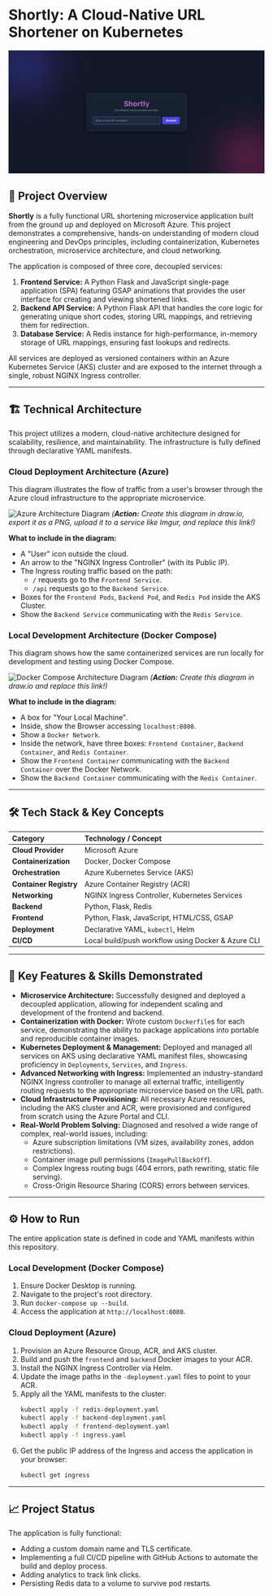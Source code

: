 # Shortly: A Cloud-Native URL Shortener on Kubernetes

![Shortly Application Screenshot](shortly_main.jpg)

## 🚀 Project Overview

**Shortly** is a fully functional URL shortening microservice application built from the ground up and deployed on Microsoft Azure. This project demonstrates a comprehensive, hands-on understanding of modern cloud engineering and DevOps principles, including containerization, Kubernetes orchestration, microservice architecture, and cloud networking.

The application is composed of three core, decoupled services:
1.  **Frontend Service:** A Python Flask and JavaScript single-page application (SPA) featuring GSAP animations that provides the user interface for creating and viewing shortened links.
2.  **Backend API Service:** A Python Flask API that handles the core logic for generating unique short codes, storing URL mappings, and retrieving them for redirection.
3.  **Database Service:** A Redis instance for high-performance, in-memory storage of URL mappings, ensuring fast lookups and redirects.

All services are deployed as versioned containers within an Azure Kubernetes Service (AKS) cluster and are exposed to the internet through a single, robust NGINX Ingress controller.

---

## 🏗️ Technical Architecture

This project utilizes a modern, cloud-native architecture designed for scalability, resilience, and maintainability. The infrastructure is fully defined through declarative YAML manifests.

### Cloud Deployment Architecture (Azure)

This diagram illustrates the flow of traffic from a user's browser through the Azure cloud infrastructure to the appropriate microservice.

![Azure Architecture Diagram](https://i.imgur.com/your-azure-diagram.png)
*(**Action:** Create this diagram in draw.io, export it as a PNG, upload it to a service like Imgur, and replace this link!)*

**What to include in the diagram:**
* A "User" icon outside the cloud.
* An arrow to the "NGINX Ingress Controller" (with its Public IP).
* The Ingress routing traffic based on the path:
    * `/` requests go to the `Frontend Service`.
    * `/api` requests go to the `Backend Service`.
* Boxes for the `Frontend Pods`, `Backend Pod`, and `Redis Pod` inside the AKS Cluster.
* Show the `Backend Service` communicating with the `Redis Service`.

### Local Development Architecture (Docker Compose)

This diagram shows how the same containerized services are run locally for development and testing using Docker Compose.

![Docker Compose Architecture Diagram](https://i.imgur.com/your-docker-compose-diagram.png)
*(**Action:** Create this diagram in draw.io and replace this link!)*

**What to include in the diagram:**
* A box for "Your Local Machine".
* Inside, show the Browser accessing `localhost:8080`.
* Show a `Docker Network`.
* Inside the network, have three boxes: `Frontend Container`, `Backend Container`, and `Redis Container`.
* Show the `Frontend Container` communicating with the `Backend Container` over the Docker Network.
* Show the `Backend Container` communicating with the `Redis Container`.

---

## 🛠️ Tech Stack & Key Concepts

| Category | Technology / Concept |
| :--- | :--- |
| **Cloud Provider** | Microsoft Azure |
| **Containerization** | Docker, Docker Compose |
| **Orchestration** | Azure Kubernetes Service (AKS) |
| **Container Registry** | Azure Container Registry (ACR) |
| **Networking** | NGINX Ingress Controller, Kubernetes Services |
| **Backend** | Python, Flask, Redis |
| **Frontend** | Python, Flask, JavaScript, HTML/CSS, GSAP |
| **Deployment** | Declarative YAML, `kubectl`, Helm |
| **CI/CD** | Local build/push workflow using Docker & Azure CLI |

---

## 🌟 Key Features & Skills Demonstrated

* **Microservice Architecture:** Successfully designed and deployed a decoupled application, allowing for independent scaling and development of the frontend and backend.
* **Containerization with Docker:** Wrote custom `Dockerfile`s for each service, demonstrating the ability to package applications into portable and reproducible container images.
* **Kubernetes Deployment & Management:** Deployed and managed all services on AKS using declarative YAML manifest files, showcasing proficiency in `Deployments`, `Services`, and `Ingress`.
* **Advanced Networking with Ingress:** Implemented an industry-standard NGINX Ingress controller to manage all external traffic, intelligently routing requests to the appropriate microservice based on the URL path.
* **Cloud Infrastructure Provisioning:** All necessary Azure resources, including the AKS cluster and ACR, were provisioned and configured from scratch using the Azure Portal and CLI.
* **Real-World Problem Solving:** Diagnosed and resolved a wide range of complex, real-world issues, including:
    * Azure subscription limitations (VM sizes, availability zones, addon restrictions).
    * Container image pull permissions (`ImagePullBackOff`).
    * Complex Ingress routing bugs (404 errors, path rewriting, static file serving).
    * Cross-Origin Resource Sharing (CORS) errors between services.

---

## ⚙️ How to Run

The entire application state is defined in code and YAML manifests within this repository.

### Local Development (Docker Compose)
1.  Ensure Docker Desktop is running.
2.  Navigate to the project's root directory.
3.  Run `docker-compose up --build`.
4.  Access the application at `http://localhost:8080`.

### Cloud Deployment (Azure)
1.  Provision an Azure Resource Group, ACR, and AKS cluster.
2.  Build and push the `frontend` and `backend` Docker images to your ACR.
3.  Install the NGINX Ingress Controller via Helm.
4.  Update the image paths in the `-deployment.yaml` files to point to your ACR.
5.  Apply all the YAML manifests to the cluster:
    ```bash
    kubectl apply -f redis-deployment.yaml
    kubectl apply -f backend-deployment.yaml
    kubectl apply -f frontend-deployment.yaml
    kubectl apply -f ingress.yaml
    ```
6.  Get the public IP address of the Ingress and access the application in your browser:
    ```bash
    kubectl get ingress
    ```

---

## 📈 Project Status

The application is fully functional:
* Adding a custom domain name and TLS certificate.
* Implementing a full CI/CD pipeline with GitHub Actions to automate the build and deploy process.
* Adding analytics to track link clicks.
* Persisting Redis data to a volume to survive pod restarts.

